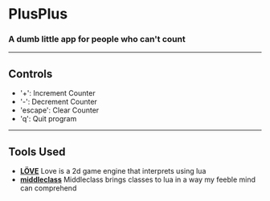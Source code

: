 # PlusPlus
### A dumb little app for people who can't count
---
## Controls
+ '+': Increment Counter
+ '-': Decrement Counter
+ 'escape': Clear Counter
+ 'q': Quit program
---
## Tools Used
+ __[LÖVE](https://love2d.org/)__ Love is a 2d game engine that interprets using lua
+ __[middleclass](https://github.com/kikito/middleclass)__ Middleclass brings classes to lua in a way my feeble mind can comprehend
